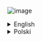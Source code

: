 ![image](https://github.com/user-attachments/assets/b91f4cc3-c11f-4f5e-aa60-7f954c3e5773)

<details>
<summary>English</summary>
  Setting up Your own MineCraf server is not that hard, it requires zero knowledge and with this tutorial you can do it - so just follow it easily.

  Prerequisite:
  
  You need to have a dedicated hardware (computer) to run it, in most cases a simple `Raspberry PI` will be enough, but you can also get a dedicated
  VPS `Virtual Private Server` which you will access remotely. It is up to you, this tutorial doesn't cover which one to choose, but in this tutorial
  i will be hosting the server on a VPS that i got from `ovh.com`. You can also host it on a Raspberry PI as mentioned earlier, to allow others to play on it
  you will have to update your port forwarding properly. We will cover this in the next tutorial.

  Once you have a host on which you want to run the server, follow these steps below to get up and running - with the default settings.
  We will cover changes in future revisions and updates to this repo.

  1. Login to your host as `root`
  2. Create a new user which will run the server `adduser mcfugazi`
  3. Run `apt-get update && apt-get upgrade -y`
  4. Run `apt-get install screen -y`
  5. Change directory to `cd /home/mcfugazi`
  6. Download the installer: `wget https://github.com/invpe/MCFugazi/blob/main/Server/paper-install.sh`
  7. Set +X mode `chmod +x paper-install.sh`
  8. Run the installer `./paper-install.sh`
  9. After it completes, run `java --version` to see if java is installed.

  Next we have to change to the newly created user so follow:

  1. Switch to the user created in my case it is: `su mcfugazi`
  2. Your prompt will change to `mcfugazi@....:~$` that's good
  3. Download the initial starter script: `wget https://github.com/invpe/MCFugazi/blob/main/Server/start_server.sh`
  4. Enable +x `chmod +x start_server.sh`
  5. Run it `./start_server.sh`
  6. You will get EULA requirement to comply with, type `nano eula.txt`
  7. Using arrows, go down and replace `eula=false` to `eula=true` as below:

```
#By changing the setting below to TRUE you are indicating your agreement to our EULA (https://aka.ms/MinecraftEULA).
#Tue Aug 13 14:22:52 CEST 2024
eula=true
```
  8. Hit `CTRL+X`
  9. Confirm with `Y`
  10. Confirm filename with `enter`
  11. You will return to the shell again
  12. Start the server once more `./start_server.sh`
  13. The server will initialize stuff, once that is done, your server is UP and running :)

Optionally, if you want to keep your server up and running after you logoff from the server, follow these points:

  1. Type `stop` in the minecraft server console, it will quit
  2. Download `wget https://github.com/invpe/MCFugazi/blob/main/Server/start_server_background.sh`
  3. Run `chmod +x start_server_background.sh`
  4. Execute `./start_server_background.sh` your server is now running in the background
```
mcfugazi@mcserver:~$ ./start_server_background.sh 
'screen' is already installed.
Starting Minecraft server in a screen session...
Minecraft server started in a detached screen session named 'minecraft_server'.
You can reattach to this session using: screen -r minecraft_server
```

  5. You can return to the MC server console with a simple `screen -r minecraft_server`

Important: The server runs in default settings, be advised that it is ok to play but might be risky if not secured properly!
     
</details>


<details>
<summary>Polski</summary>
</details>
